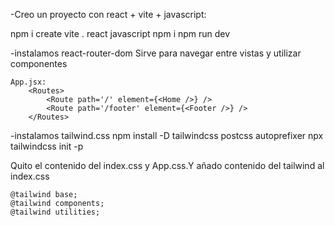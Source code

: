 -Creo un proyecto con react + vite + javascript:

npm i create vite .
    react
    javascript
npm i
npm run dev

-instalamos react-router-dom
    Sirve para navegar entre vistas y utilizar componentes

    App.jsx:
        <Routes>
            <Route path='/' element={<Home />} />
            <Route path='/footer' element={<Footer />} />
        </Routes>

-instalamos tailwind.css
    npm install -D tailwindcss postcss autoprefixer
    npx tailwindcss init -p

Quito el contenido del index.css y App.css.Y añado contenido del tailwind al index.css

    @tailwind base;
    @tailwind components;
    @tailwind utilities;

